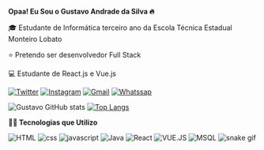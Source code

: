 **Opaa! Eu Sou o Gustavo Andrade da Silva 🔥**

🎓 Estudante de Informática terceiro ano da Escola Técnica Estadual Monteiro Lobato 

⭐ Pretendo ser desenvolvedor Full Stack

💻 Estudante de React.js e Vue.js

[![Twitter](https://img.shields.io/badge/Twitter-1DA1F2?style=for-the-badge&logo=twitter&logoColor=white)](https://twitter.com/Gustavo56926709?t=K_OSthA--iXmb-utXD2nwA&s=09)
[![Instagram](https://img.shields.io/badge/Instagram-E4405F?style=for-the-badge&logo=instagram&logoColor=white)](https://instagram.com/gustavoandradii?igshid=NGExMmI2YTkyZg==)
[![Gmail](https://img.shields.io/badge/Gmail-D14836?style=for-the-badge&logo=gmail&logoColor=white)](https://gustavobn509@gmail.com)
[![Whatssap](https://img.shields.io/badge/WhatsApp-25D366?style=for-the-badge&logo=whatsapp&logoColor=white)](https://wa.me/qr/BNVMJBMPSXCZP1)

![Gustavo GitHub stats](https://github-readme-stats.vercel.app/api?username=GustavoAndra&show_icons=true&theme=radical) 
[![Top Langs](https://github-readme-stats.vercel.app/api/top-langs/?username=GustavoAndra&layout=compact&&theme=radical)](https://github.com/anuraghazra/github-readme-stats)

**👨‍💻 Tecnologias que Utilizo**

![HTML](https://img.shields.io/badge/HTML5-E34F26?style=for-the-badge&logo=html5&logoColor=white)
![css](https://img.shields.io/badge/CSS3-1572B6?style=for-the-badge&logo=css3&logoColor=white)
![javascript](https://img.shields.io/badge/JavaScript-F7DF1E?style=for-the-badge&logo=javascript&logoColor=black)
![Java](https://img.shields.io/badge/Java-ED8B00?style=for-the-badge&logo=openjdk&logoColor=white)
![React](https://img.shields.io/badge/React-20232A?style=for-the-badge&logo=react&logoColor=61DAFB)
![VUE.JS](https://img.shields.io/badge/Vue.js-35495E?style=for-the-badge&logo=vue.js&logoColor=4FC08D)
![MSQL](https://img.shields.io/badge/MySQL-00000F?style=for-the-badge&logo=mysql&logoColor=white)
![snake gif](https://github.com/vinikrummenauer/vinikrummenauer/blob/output/github-contribution-grid-snake.svg)
